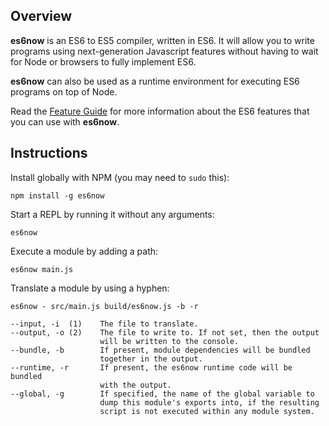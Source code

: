 ## Overview ##

**es6now** is an ES6 to ES5 compiler, written in ES6.  It will allow you to
write programs using next-generation Javascript features without having to 
wait for Node or browsers to fully implement ES6.

**es6now** can also be used as a runtime environment for executing ES6 programs
on top of Node.

Read the [Feature Guide](docs/features.md) for more information about the 
ES6 features that you can use with **es6now**.

## Instructions ##

Install globally with NPM (you may need to `sudo` this):

    npm install -g es6now

Start a REPL by running it without any arguments:

    es6now

Execute a module by adding a path:

    es6now main.js

Translate a module by using a hyphen:

    es6now - src/main.js build/es6now.js -b -r

    --input, -i  (1)    The file to translate.
    --output, -o (2)    The file to write to. If not set, then the output
                        will be written to the console.
    --bundle, -b        If present, module dependencies will be bundled 
                        together in the output.
    --runtime, -r       If present, the es6now runtime code will be bundled 
                        with the output.
    --global, -g        If specified, the name of the global variable to 
                        dump this module's exports into, if the resulting
                        script is not executed within any module system.
